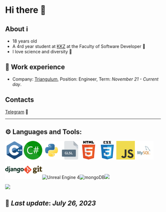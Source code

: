 # Hi there 👋 

## About ℹ️

- 18 years old
- A 4rd year student at [KKZ] at the Faculty of Software Developer 🏫
- I love science and diversity 🧪

## 👷 Work experience

- Company: [Triangulum], Position: Engineer, Term: *November 21 - Current day*.

## Contacts

[Telegram](https://t.me/Az0npisyarnui) 🤙

---

## ⚙️ Languages and Tools:

<img alt="c++" width="60px" src="https://raw.githubusercontent.com/github/explore/180320cffc25f4ed1bbdfd33d4db3a66eeeeb358/topics/cpp/cpp.png"><img alt="c#" width="60px" src="https://raw.githubusercontent.com/github/explore/80688e429a7d4ef2fca1e82350fe8e3517d3494d/topics/csharp/csharp.png"><img alt="python" width="60px" src="https://raw.githubusercontent.com/github/explore/80688e429a7d4ef2fca1e82350fe8e3517d3494d/topics/python/python.png"><img alt="glsl" width="60px" src="./img/glsl.png"><img alt="html" width="60px" src="https://raw.githubusercontent.com/github/explore/80688e429a7d4ef2fca1e82350fe8e3517d3494d/topics/html/html.png"><img alt="css" width="60px" src="https://raw.githubusercontent.com/github/explore/80688e429a7d4ef2fca1e82350fe8e3517d3494d/topics/css/css.png"><img alt="JS" width="60px" src="https://raw.githubusercontent.com/github/explore/80688e429a7d4ef2fca1e82350fe8e3517d3494d/topics/javascript/javascript.png"><img alt="MySQL" width="60px" src="https://raw.githubusercontent.com/github/explore/80688e429a7d4ef2fca1e82350fe8e3517d3494d/topics/mysql/mysql.png"><img alt="django" width="60px" src="https://raw.githubusercontent.com/github/explore/7456fdff59816d37ef383a6c8f32a26ff7332db2/topics/django/django.png"><img alt="git" width="60px" src="https://raw.githubusercontent.com/github/explore/80688e429a7d4ef2fca1e82350fe8e3517d3494d/topics/git/git.png"><img alt="Unreal Engine 4" width="60px" src="https://upload.wikimedia.org/wikipedia/commons/d/da/Unreal_Engine_Logo.svg"><img alt="mongoDB" width="80px" src="https://upload.wikimedia.org/wikipedia/commons/thumb/9/93/MongoDB_Logo.svg/2560px-MongoDB_Logo.svg.png"><img width="60px" src="https://cdn1.telegram-cdn.org/file/YwpUxgxm_Qb_j8OvkfaQE9oxTw9Japkdfae84zI3xxFNQpQ02QYn5NhOgwok5JABJ6_EHsZIVt7Z8TEN_rVw_u_HPQBF5Oye61Q9YXGDAhFZSjkV3k5gEQQu1iJ6yN15pxsn6n03WLJy3c9YrqYio7tH55T5OwNSgUAOyn8ECNwA_c2RC7zIUpxQzADgCubfzJkkTGEqmKLXVBryTlO5KuW1Kkdx0yC3NpAn4BkKFTX4ZczRV3rJMEY-iv8Oe7J6HLygUV0CZ1J3FETmurli-Kf85ujGr96mqDfgFaZeOOUggvgmaPxXtXI3stx5EtboDuKZHzrLny-HNoBEjyTamg.jpg"><p><img width="60px" src="https://camo.githubusercontent.com/4b95df4d6ca7a01afc25d27159804dc5a7d0df41d8131aaf50c9f84847dfda21/68747470733a2f2f73656c656e69756d2e6465762f696d616765732f73656c656e69756d5f6c6f676f5f7371756172655f677265656e2e706e67">



## 📅 *Last update*: ***July 26, 2023***


[KKZ]: https://kkz.net.ua/
[Triangulum]: https://www.triangulum.ua/
